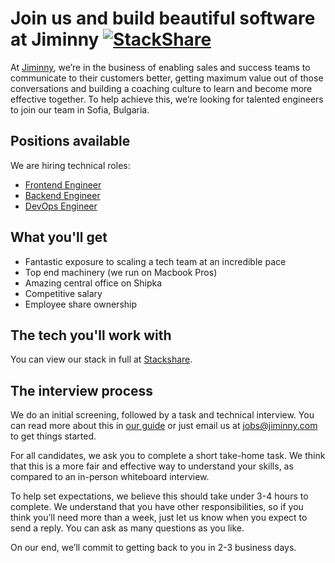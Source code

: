 # Join us and build beautiful software at Jiminny [![StackShare](https://img.shields.io/badge/tech-stack-0690fa.svg?style=flat)](https://stackshare.io/jiminny/jiminny)

At [Jiminny](https://www.jiminny.com/), we’re in the business of enabling sales and success teams to communicate to their customers better, getting maximum value out of those conversations and building a coaching culture to learn and become more effective together. To help achieve this, we’re looking for talented engineers to join our team in Sofia, Bulgaria.

## Positions available
We are hiring technical roles:
- [Frontend Engineer](https://angel.co/jiminny/jobs/253287-frontend-engineer)
- [Backend Engineer](https://angel.co/jiminny/jobs/253289-backend-engineer)
- [DevOps Engineer](https://angel.co/jiminny/jobs/336133-devops-engineer)

## What you'll get
- Fantastic exposure to scaling a tech team at an incredible pace 
- Top end machinery (we run on Macbook Pros) 
- Amazing central office on Shipka
- Competitive salary 
- Employee share ownership

## The tech you'll work with
You can view our stack in full at [Stackshare](https://stackshare.io/jiminny/jiminny).

## The interview process
We do an initial screening, followed by a task and technical interview. You can read more about this in [our guide](interview-process.md) or just email us at [jobs@jiminny.com](mailto:jobs@jiminny.com) to get things started.

For all candidates, we ask you to complete a short take-home task. We think that this is a more fair and effective way to understand your skills, as compared to an in-person whiteboard interview.

To help set expectations, we believe this should take under 3-4 hours to complete. We understand that you have other responsibilities, so if you think you’ll need more than a week, just let us know when you expect to send a reply. You can ask as many questions as you like.

On our end, we’ll commit to getting back to you in 2-3 business days.

